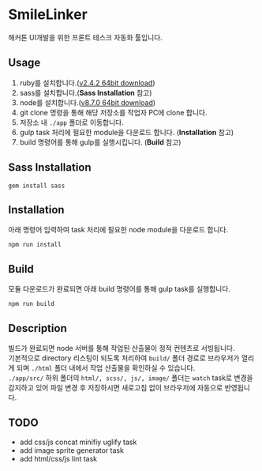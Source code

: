 # __SmileLinker__
해커톤 UI개발을 위한 프론트 테스크 자동화 툴입니다.


## Usage
1. ruby를 설치합니다.([v2.4.2 64bit download](https://github.com/oneclick/rubyinstaller2/releases/download/rubyinstaller-2.4.2-2/rubyinstaller-2.4.2-2-x64.exe))
2. sass를 설치합니다.(__Sass Installation__ 참고)
3. node를 설치합니다.([v8.7.0 64bit download](https://nodejs.org/dist/v8.7.0/node-v8.7.0-x64.msi))
4. git clone 명령을 통해 해당 저장소를 작업자 PC에 clone 합니다.
5. 저장소 내 `./app` 폴더로 이동합니다.
6. gulp task 처리에 필요한 module을 다운로드 합니다. (__Installation__ 참고)
7. build 명령어를 통해 gulp를 실행시킵니다. (__Build__ 참고)

## Sass Installation
```
gem install sass
```

## Installation
아래 명령어 입력하여 task 처리에 필요한 node module을 다운로드 합니다.
```
npm run install
```


## Build
모듈 다운로드가 완료되면 아래 build 명령어를 통해 gulp task를 실행합니다.
```
npm run build
```

## Description
빌드가 완료되면 node 서버를 통해 작업된 산출물이 정적 컨텐츠로 서빙됩니다.<br/>
기본적으로 directory 리스팅이 되도록 처리하여 `build/` 폴더 경로로 브라우저가 열리게 되며 `./html` 폴더 내에서 작업 산출물을 확인하실 수 있습니다.<br/>
`./app/src/` 하위 폴더의 `html/, scss/, js/, image/` 폴더는 `watch` task로 변경을 감지하고 있어 파일 변경 후 저장하시면 새로고침 없이 브라우저에 자동으로 반영됩니다.

## TODO
- add css/js concat minifiy uglify task
- add image sprite generator task
- add html/css/js lint task
